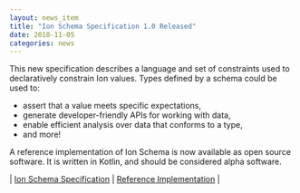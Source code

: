 ```yaml
---
layout: news_item
title: "Ion Schema Specification 1.0 Released"
date: 2018-11-05
categories: news
---
```

This new specification describes a language and set of constraints used to declaratively constrain Ion values.  Types defined by a schema could be used to:
* assert that a value meets specific expectations,
* generate developer-friendly APIs for working with data,
* enable efficient analysis over data that conforms to a type,
* and more!

A reference implementation of Ion Schema is now available as open source software.  It is written in Kotlin, and should be considered alpha software.

| [Ion Schema Specification](https://amazon-ion.github.io/ion-schema/docs/spec.html) | [Reference Implementation](https://github.com/amazon-ion/ion-schema-kotlin) |

